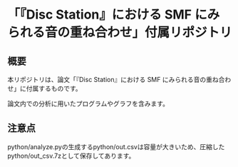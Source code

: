 # 「『Disc Station』における SMF にみられる音の重ね合わせ」付属リポジトリ

## 概要

本リポジトリは、論文「『Disc Station』における SMF にみられる音の重ね合わせ」に付属するものです。

論文内での分析に用いたプログラムやグラフを含みます。

## 注意点

python/analyze.pyの生成するpython/out.csvは容量が大きいため、圧縮したpython/out_csv.7zとして保存してあります。